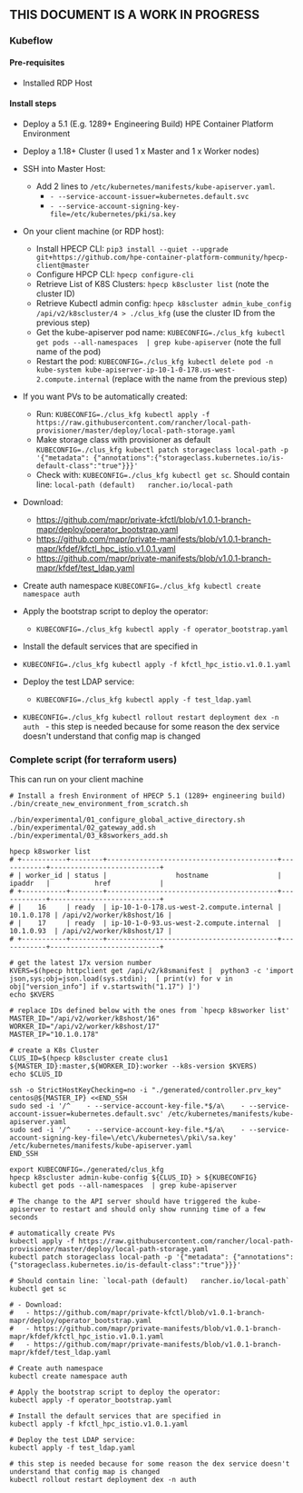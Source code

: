 THIS DOCUMENT IS A WORK IN PROGRESS
-----

### Kubeflow

#### Pre-requisites

- Installed RDP Host

#### Install steps

- Deploy a 5.1 (E.g. 1289+ Engineering Build) HPE Container Platform Environment
- Deploy a 1.18+ Cluster (I used 1 x Master and 1 x Worker nodes)
- SSH into Master Host:
  - Add 2 lines to `/etc/kubernetes/manifests/kube-apiserver.yaml`.
    - `- --service-account-issuer=kubernetes.default.svc`
    - `- --service-account-signing-key-file=/etc/kubernetes/pki/sa.key`
- On your client machine (or RDP host):
  - Install HPECP CLI: `pip3 install --quiet --upgrade git+https://github.com/hpe-container-platform-community/hpecp-client@master`
  - Configure HPCP CLI: `hpecp configure-cli`
  - Retrieve List of K8S Clusters: `hpecp k8scluster list` (note the cluster ID)
  - Retrieve Kubectl admin config: `hpecp k8scluster admin_kube_config /api/v2/k8scluster/4 > ./clus_kfg` (use the cluster ID from the previous step)
  - Get the kube-apiserver pod name: `KUBECONFIG=./clus_kfg kubectl get pods --all-namespaces  | grep kube-apiserver` (note the full name of the pod)
  - Restart the pod: `KUBECONFIG=./clus_kfg kubectl delete pod -n kube-system kube-apiserver-ip-10-1-0-178.us-west-2.compute.internal` (replace with the name from the previous step)

- If you want PVs to be automatically created:
  - Run: `KUBECONFIG=./clus_kfg kubectl apply -f https://raw.githubusercontent.com/rancher/local-path-provisioner/master/deploy/local-path-storage.yaml`
  - Make storage class with provisioner as default `KUBECONFIG=./clus_kfg kubectl patch storageclass local-path -p '{"metadata": {"annotations":{"storageclass.kubernetes.io/is-default-class":"true"}}}'`
  - Check with: `KUBECONFIG=./clus_kfg kubectl get sc`.  Should contain line: `local-path (default)   rancher.io/local-path`      

- Download:
  - https://github.com/mapr/private-kfctl/blob/v1.0.1-branch-mapr/deploy/operator_bootstrap.yaml 
  - https://github.com/mapr/private-manifests/blob/v1.0.1-branch-mapr/kfdef/kfctl_hpc_istio.v1.0.1.yaml
  - https://github.com/mapr/private-manifests/blob/v1.0.1-branch-mapr/kfdef/test_ldap.yaml

- Create auth namespace `KUBECONFIG=./clus_kfg kubectl create namespace auth`
- Apply the bootstrap script to deploy the operator: 
  - `KUBECONFIG=./clus_kfg kubectl apply -f operator_bootstrap.yaml`
-  Install the default services that are specified in 
  - `KUBECONFIG=./clus_kfg kubectl apply -f kfctl_hpc_istio.v1.0.1.yaml`
- Deploy the test LDAP service: 
  - `KUBECONFIG=./clus_kfg kubectl apply -f test_ldap.yaml`
- `KUBECONFIG=./clus_kfg kubectl rollout restart deployment dex -n auth ` - this step is needed because for some reason the dex service doesn't understand that config map is changed

### Complete script (for terraform users)

This can run on your client machine

```
# Install a fresh Environment of HPECP 5.1 (1289+ engineering build)
./bin/create_new_environment_from_scratch.sh

./bin/experimental/01_configure_global_active_directory.sh
./bin/experimental/02_gateway_add.sh
./bin/experimental/03_k8sworkers_add.sh

hpecp k8sworker list
# +-----------+--------+------------------------------------------+------------+---------------------------+
# | worker_id | status |                 hostname                 |   ipaddr   |           href            |
# +-----------+--------+------------------------------------------+------------+---------------------------+
# |    16     | ready  | ip-10-1-0-178.us-west-2.compute.internal | 10.1.0.178 | /api/v2/worker/k8shost/16 |
# |    17     | ready  | ip-10-1-0-93.us-west-2.compute.internal  | 10.1.0.93  | /api/v2/worker/k8shost/17 |
# +-----------+--------+------------------------------------------+------------+---------------------------+

# get the latest 17x version number
KVERS=$(hpecp httpclient get /api/v2/k8smanifest |  python3 -c 'import json,sys;obj=json.load(sys.stdin);  [ print(v) for v in obj["version_info"] if v.startswith("1.17") ]')
echo $KVERS

# replace IDs defined below with the ones from `hpecp k8sworker list'
MASTER_ID="/api/v2/worker/k8shost/16"
WORKER_ID="/api/v2/worker/k8shost/17"
MASTER_IP="10.1.0.178"

# create a K8s Cluster
CLUS_ID=$(hpecp k8scluster create clus1 ${MASTER_ID}:master,${WORKER_ID}:worker --k8s-version $KVERS)
echo $CLUS_ID

ssh -o StrictHostKeyChecking=no -i "./generated/controller.prv_key" centos@${MASTER_IP} <<END_SSH
sudo sed -i '/^    - --service-account-key-file.*$/a\    - --service-account-issuer=kubernetes.default.svc' /etc/kubernetes/manifests/kube-apiserver.yaml
sudo sed -i '/^    - --service-account-key-file.*$/a\    - --service-account-signing-key-file=\/etc\/kubernetes\/pki\/sa.key' /etc/kubernetes/manifests/kube-apiserver.yaml
END_SSH

export KUBECONFIG=./generated/clus_kfg
hpecp k8scluster admin-kube-config ${CLUS_ID} > ${KUBECONFIG}
kubectl get pods --all-namespaces  | grep kube-apiserver

# The change to the API server should have triggered the kube-apiserver to restart and should only show running time of a few seconds

# automatically create PVs
kubectl apply -f https://raw.githubusercontent.com/rancher/local-path-provisioner/master/deploy/local-path-storage.yaml
kubectl patch storageclass local-path -p '{"metadata": {"annotations":{"storageclass.kubernetes.io/is-default-class":"true"}}}'

# Should contain line: `local-path (default)   rancher.io/local-path` 
kubectl get sc

# - Download:
#   - https://github.com/mapr/private-kfctl/blob/v1.0.1-branch-mapr/deploy/operator_bootstrap.yaml 
#   - https://github.com/mapr/private-manifests/blob/v1.0.1-branch-mapr/kfdef/kfctl_hpc_istio.v1.0.1.yaml
#   - https://github.com/mapr/private-manifests/blob/v1.0.1-branch-mapr/kfdef/test_ldap.yaml

# Create auth namespace 
kubectl create namespace auth

# Apply the bootstrap script to deploy the operator: 
kubectl apply -f operator_bootstrap.yaml

# Install the default services that are specified in 
kubectl apply -f kfctl_hpc_istio.v1.0.1.yaml

# Deploy the test LDAP service: 
kubectl apply -f test_ldap.yaml

# this step is needed because for some reason the dex service doesn't understand that config map is changed
kubectl rollout restart deployment dex -n auth
```
 